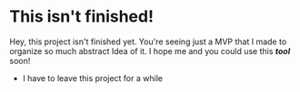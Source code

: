 # This isn't finished!

Hey, this project isn't finished yet. You're seeing just a MVP that I made to organize so much abstract Idea of it. I hope me and you could use this ***tool*** soon!

- I have to leave this project for a while